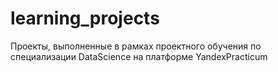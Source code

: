 # learning_projects
 Проекты, выполненные в рамках проектного обучения по специализации DataScience на платформе YandexPracticum
